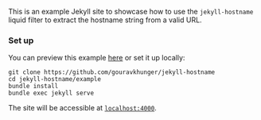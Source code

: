 This is an example Jekyll site to showcase how to use the `jekyll-hostname` liquid filter to extract the hostname string from a valid URL.

### Set up

You can preview this example [here](https://hostname.gourav.sh) or set it up locally:

```
git clone https://github.com/gouravkhunger/jekyll-hostname
cd jekyll-hostname/example
bundle install
bundle exec jekyll serve
```

The site will be accessible at [`localhost:4000`](http://localhost:4000).
